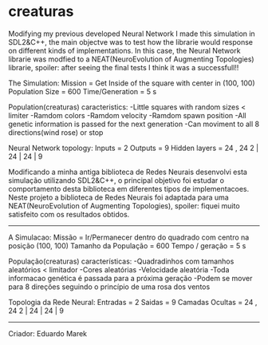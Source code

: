# creaturas

Modifying my previous developed Neural Network I made this simulation in SDL2&C++, the main objectve was to test how the librarie would response on different kinds of implementations. In this case, the Neural Network librarie was modfied to a NEAT(NeuroEvolution of Augmenting Topologies) librarie, spoiler: after seeing the final tests I think it was a successfull!!


The Simulation:
Mission = Get Inside of the square with center in (100, 100)
Population Size = 600
Time/Generation = 5 s

Population(creaturas) caracteristics:
-Little squares with random sizes < limiter
-Ramdom colors
-Ramdom velocity
-Ramdom spawn position
-All genetic information is passed for the next generation
-Can moviment to all 8 directions(wind rose) or stop

Neural Network topology:
Inputs = 2
Outputs = 9
Hidden layers = 24 , 24
2 | 24 | 24 | 9

Modificando a minha antiga biblioteca de Redes Neurais desenvolvi esta simulação utilizando SDL2&C++, o principal objetivo foi estudar o comportamento desta biblioteca em diferentes tipos de implementacoes. Neste projeto a biblioteca de Redes Neurais foi adaptada para uma NEAT(NeuroEvolution of Augmenting Topologies), spoiler: fiquei muito satisfeito com os resultados obtidos.

----------------------------------------------------------------------------------------------------------------------------------------------------------

A Simulacao:
Missão = Ir/Permanecer dentro do quadrado com centro na posição (100, 100)
Tamanho da População = 600
Tempo / geração = 5 s

População(creaturas) características:
-Quadradinhos com tamanhos aleatórios < limitador
-Cores aleatórias
-Velocidade aleatória
-Toda informacao genética é passada para a próxima geração
-Podem se mover para 8 direções seguindo o princípio de uma rosa dos ventos

Topologia da Rede Neural:
Entradas = 2
Saidas = 9
Camadas Ocultas = 24 , 24
2 | 24 | 24 | 9

----------------------------------------------------------------------------------------------------------------------------------------------------------

Criador: Eduardo Marek

